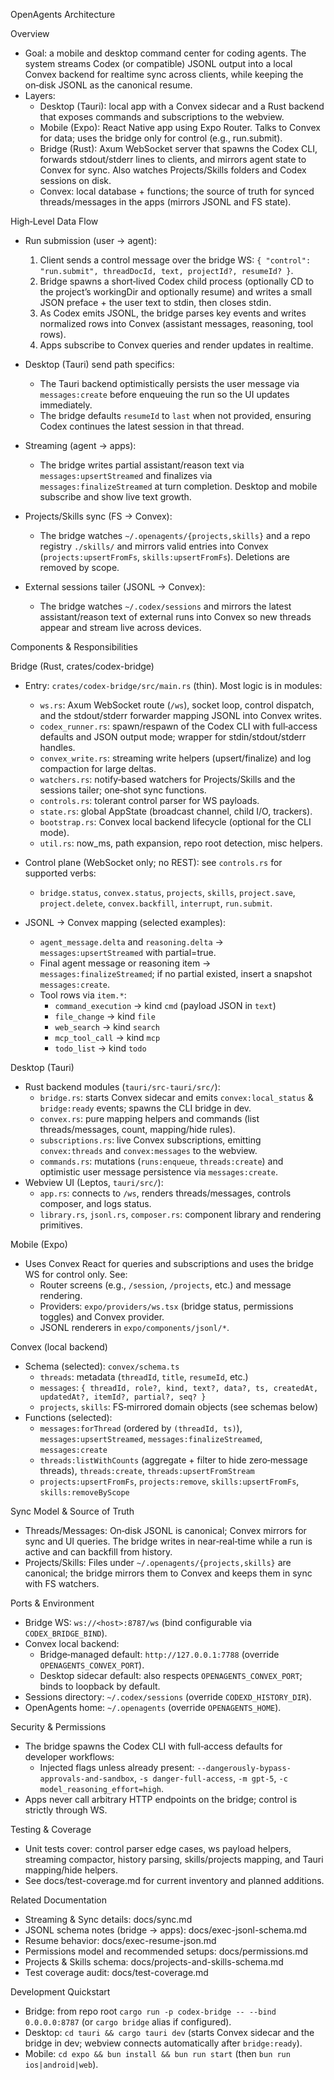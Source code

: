 OpenAgents Architecture

Overview
- Goal: a mobile and desktop command center for coding agents. The system streams Codex (or compatible) JSONL output into a local Convex backend for realtime sync across clients, while keeping the on‑disk JSONL as the canonical resume.
- Layers:
  - Desktop (Tauri): local app with a Convex sidecar and a Rust backend that exposes commands and subscriptions to the webview.
  - Mobile (Expo): React Native app using Expo Router. Talks to Convex for data; uses the bridge only for control (e.g., run.submit).
  - Bridge (Rust): Axum WebSocket server that spawns the Codex CLI, forwards stdout/stderr lines to clients, and mirrors agent state to Convex for sync. Also watches Projects/Skills folders and Codex sessions on disk.
  - Convex: local database + functions; the source of truth for synced threads/messages in the apps (mirrors JSONL and FS state).

High‑Level Data Flow
- Run submission (user → agent):
  1) Client sends a control message over the bridge WS: `{ "control": "run.submit", threadDocId, text, projectId?, resumeId? }`.
  2) Bridge spawns a short‑lived Codex child process (optionally CD to the project’s workingDir and optionally resume) and writes a small JSON preface + the user text to stdin, then closes stdin.
  3) As Codex emits JSONL, the bridge parses key events and writes normalized rows into Convex (assistant messages, reasoning, tool rows).
  4) Apps subscribe to Convex queries and render updates in realtime.

- Desktop (Tauri) send path specifics:
  - The Tauri backend optimistically persists the user message via `messages:create` before enqueuing the run so the UI updates immediately.
  - The bridge defaults `resumeId` to `last` when not provided, ensuring Codex continues the latest session in that thread.

- Streaming (agent → apps):
  - The bridge writes partial assistant/reason text via `messages:upsertStreamed` and finalizes via `messages:finalizeStreamed` at turn completion. Desktop and mobile subscribe and show live text growth.

- Projects/Skills sync (FS → Convex):
  - The bridge watches `~/.openagents/{projects,skills}` and a repo registry `./skills/` and mirrors valid entries into Convex (`projects:upsertFromFs`, `skills:upsertFromFs`). Deletions are removed by scope.

- External sessions tailer (JSONL → Convex):
  - The bridge watches `~/.codex/sessions` and mirrors the latest assistant/reason text of external runs into Convex so new threads appear and stream live across devices.

Components & Responsibilities

Bridge (Rust, crates/codex-bridge)
- Entry: `crates/codex-bridge/src/main.rs` (thin). Most logic is in modules:
  - `ws.rs`: Axum WebSocket route (`/ws`), socket loop, control dispatch, and the stdout/stderr forwarder mapping JSONL into Convex writes.
  - `codex_runner.rs`: spawn/respawn of the Codex CLI with full‑access defaults and JSON output mode; wrapper for stdin/stdout/stderr handles.
  - `convex_write.rs`: streaming write helpers (upsert/finalize) and log compaction for large deltas.
  - `watchers.rs`: notify‑based watchers for Projects/Skills and the sessions tailer; one‑shot sync functions.
  - `controls.rs`: tolerant control parser for WS payloads.
  - `state.rs`: global AppState (broadcast channel, child I/O, trackers).
  - `bootstrap.rs`: Convex local backend lifecycle (optional for the CLI mode).
  - `util.rs`: now_ms, path expansion, repo root detection, misc helpers.

- Control plane (WebSocket only; no REST): see `controls.rs` for supported verbs:
  - `bridge.status`, `convex.status`, `projects`, `skills`, `project.save`, `project.delete`, `convex.backfill`, `interrupt`, `run.submit`.

- JSONL → Convex mapping (selected examples):
  - `agent_message.delta` and `reasoning.delta` → `messages:upsertStreamed` with partial=true.
  - Final agent message or reasoning item → `messages:finalizeStreamed`; if no partial existed, insert a snapshot `messages:create`.
  - Tool rows via `item.*`:
    - `command_execution` → kind `cmd` (payload JSON in `text`)
    - `file_change` → kind `file`
    - `web_search` → kind `search`
    - `mcp_tool_call` → kind `mcp`
    - `todo_list` → kind `todo`

Desktop (Tauri)
- Rust backend modules (`tauri/src-tauri/src/`):
  - `bridge.rs`: starts Convex sidecar and emits `convex:local_status` & `bridge:ready` events; spawns the CLI bridge in dev.
  - `convex.rs`: pure mapping helpers and commands (list threads/messages, count, mapping/hide rules).
  - `subscriptions.rs`: live Convex subscriptions, emitting `convex:threads` and `convex:messages` to the webview.
  - `commands.rs`: mutations (`runs:enqueue`, `threads:create`) and optimistic user message persistence via `messages:create`.
- Webview UI (Leptos, `tauri/src/`):
  - `app.rs`: connects to `/ws`, renders threads/messages, controls composer, and logs status.
  - `library.rs`, `jsonl.rs`, `composer.rs`: component library and rendering primitives.

Mobile (Expo)
- Uses Convex React for queries and subscriptions and uses the bridge WS for control only. See:
  - Router screens (e.g., `/session`, `/projects`, etc.) and message rendering.
  - Providers: `expo/providers/ws.tsx` (bridge status, permissions toggles) and Convex provider.
  - JSONL renderers in `expo/components/jsonl/*`.

Convex (local backend)
- Schema (selected): `convex/schema.ts`
  - `threads`: metadata (`threadId`, `title`, `resumeId`, etc.)
  - `messages`: `{ threadId, role?, kind, text?, data?, ts, createdAt, updatedAt?, itemId?, partial?, seq? }`
  - `projects`, `skills`: FS‑mirrored domain objects (see schemas below)
- Functions (selected):
  - `messages:forThread` (ordered by `(threadId, ts)`), `messages:upsertStreamed`, `messages:finalizeStreamed`, `messages:create`
  - `threads:listWithCounts` (aggregate + filter to hide zero‑message threads), `threads:create`, `threads:upsertFromStream`
  - `projects:upsertFromFs`, `projects:remove`, `skills:upsertFromFs`, `skills:removeByScope`

Sync Model & Source of Truth
- Threads/Messages: On‑disk JSONL is canonical; Convex mirrors for sync and UI queries. The bridge writes in near‑real‑time while a run is active and can backfill from history.
- Projects/Skills: Files under `~/.openagents/{projects,skills}` are canonical; the bridge mirrors them to Convex and keeps them in sync with FS watchers.

Ports & Environment
- Bridge WS: `ws://<host>:8787/ws` (bind configurable via `CODEX_BRIDGE_BIND`).
- Convex local backend:
  - Bridge‑managed default: `http://127.0.0.1:7788` (override `OPENAGENTS_CONVEX_PORT`).
  - Desktop sidecar default: also respects `OPENAGENTS_CONVEX_PORT`; binds to loopback by default.
- Sessions directory: `~/.codex/sessions` (override `CODEXD_HISTORY_DIR`).
- OpenAgents home: `~/.openagents` (override `OPENAGENTS_HOME`).

Security & Permissions
- The bridge spawns the Codex CLI with full‑access defaults for developer workflows:
  - Injected flags unless already present: `--dangerously-bypass-approvals-and-sandbox`, `-s danger-full-access`, `-m gpt-5`, `-c model_reasoning_effort=high`.
- Apps never call arbitrary HTTP endpoints on the bridge; control is strictly through WS.

Testing & Coverage
- Unit tests cover: control parser edge cases, ws payload helpers, streaming compactor, history parsing, skills/projects mapping, and Tauri mapping/hide helpers.
- See docs/test-coverage.md for current inventory and planned additions.

Related Documentation
- Streaming & Sync details: docs/sync.md
- JSONL schema notes (bridge → apps): docs/exec-jsonl-schema.md
- Resume behavior: docs/exec-resume-json.md
- Permissions model and recommended setups: docs/permissions.md
- Projects & Skills schema: docs/projects-and-skills-schema.md
- Test coverage audit: docs/test-coverage.md

Development Quickstart
- Bridge: from repo root `cargo run -p codex-bridge -- --bind 0.0.0.0:8787` (or `cargo bridge` alias if configured).
- Desktop: `cd tauri && cargo tauri dev` (starts Convex sidecar and the bridge in dev; webview connects automatically after `bridge:ready`).
- Mobile: `cd expo && bun install && bun run start` (then `bun run ios|android|web`).
